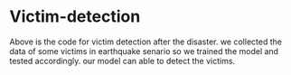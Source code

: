 # Victim-detection
Above is the code for victim detection after the disaster.
we collected the data of some victims in earthquake senario so we trained the model and tested accordingly. 
our model can able to detect the victims.
